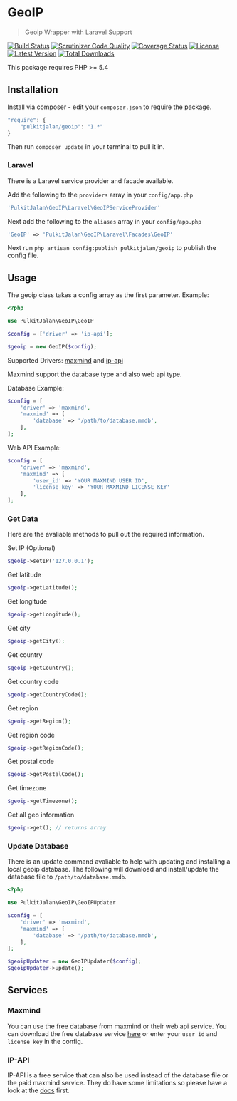 GeoIP
=============

> Geoip Wrapper with Laravel Support

[![Build Status](http://img.shields.io/travis/pulkitjalan/geoip.svg?style=flat-square)](https://travis-ci.org/pulkitjalan/geoip)
[![Scrutinizer Code Quality](http://img.shields.io/scrutinizer/g/pulkitjalan/geoip/master.svg?style=flat-square)](https://scrutinizer-ci.com/g/pulkitjalan/geoip/)
[![Coverage Status](https://img.shields.io/scrutinizer/coverage/g/pulkitjalan/geoip/master.svg?style=flat-square)](https://scrutinizer-ci.com/g/pulkitjalan/geoip/code-structure/master)
[![License](http://img.shields.io/badge/license-MIT-brightgreen.svg?style=flat-square)](http://www.opensource.org/licenses/MIT)
[![Latest Version](http://img.shields.io/packagist/v/pulkitjalan/geoip.svg?style=flat-square)](https://packagist.org/packages/pulkitjalan/geoip)
[![Total Downloads](https://img.shields.io/packagist/dt/pulkitjalan/geoip.svg?style=flat-square)](https://packagist.org/packages/pulkitjalan/geoip)

This package requires PHP >= 5.4

## Installation

Install via composer - edit your `composer.json` to require the package.

```js
"require": {
    "pulkitjalan/geoip": "1.*"
}
```

Then run `composer update` in your terminal to pull it in.

### Laravel

There is a Laravel service provider and facade available.

Add the following to the `providers` array in your `config/app.php`

```php
'PulkitJalan\GeoIP\Laravel\GeoIPServiceProvider'
```

Next add the following to the `aliases` array in your `config/app.php`

```php
'GeoIP' => 'PulkitJalan\GeoIP\Laravel\Facades\GeoIP'
```

Next run `php artisan config:publish pulkitjalan/geoip` to publish the config file.

## Usage

The geoip class takes a config array as the first parameter. Example:

```php
<?php

use PulkitJalan\GeoIP\GeoIP

$config = ['driver' => 'ip-api'];

$geoip = new GeoIP($config);
```

Supported Drivers: [maxmind](https://www.maxmind.com/) and [ip-api](http://ip-api.com/)

Maxmind support the database type and also web api type.

Database Example:
```php
$config = [
    'driver' => 'maxmind',
    'maxmind' => [
        'database' => '/path/to/database.mmdb',
    ],
];
```

Web API Example:
```php
$config = [
    'driver' => 'maxmind',
    'maxmind' => [
        'user_id' => 'YOUR MAXMIND USER ID',
        'license_key' => 'YOUR MAXMIND LICENSE KEY'
    ],
];
```

### Get Data

Here are the avaliable methods to pull out the required information.

Set IP (Optional)

```php
$geoip->setIP('127.0.0.1');
```

Get latitude

```php
$geoip->getLatitude();
```

Get longitude

```php
$geoip->getLongitude();
```

Get city

```php
$geoip->getCity();
```

Get country

```php
$geoip->getCountry();
```

Get country code

```php
$geoip->getCountryCode();
```

Get region

```php
$geoip->getRegion();
```

Get region code

```php
$geoip->getRegionCode();
```

Get postal code

```php
$geoip->getPostalCode();
```

Get timezone

```php
$geoip->getTimezone();
```

Get all geo information

```php
$geoip->get(); // returns array
```

### Update Database

There is an update command avaliable to help with updating and installing a local geoip database. The following will download and install/update the database file to `/path/to/database.mmdb`.

```php
<?php

use PulkitJalan\GeoIP\GeoIPUpdater

$config = [
    'driver' => 'maxmind',
    'maxmind' => [
        'database' => '/path/to/database.mmdb',
    ],
];

$geoipUpdater = new GeoIPUpdater($config);
$geoipUpdater->update();
```

## Services

### Maxmind

You can use the free database from maxmind or their web api service. You can download the free database service [here](http://dev.maxmind.com/geoip/geoip2/geolite2/) or enter your `user id` and `license key` in the config.

### IP-API

IP-API is a free service that can also be used instead of the database file or the paid maxmind service. They do have some limitations so please have a look at the [docs](http://ip-api.com/docs/) first.
